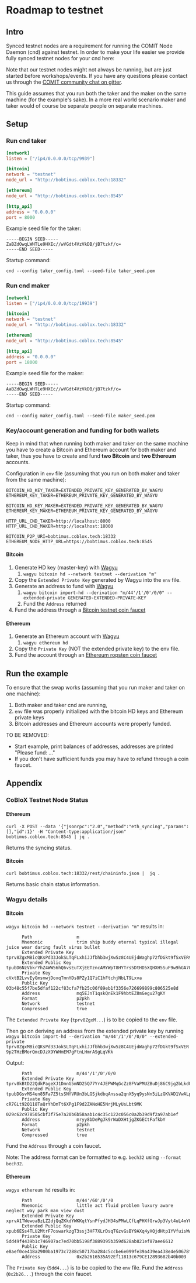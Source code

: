 # Roadmap to testnet

## Intro

Synced testnet nodes are a requirement for running the COMIT Node Daemon (cnd) against testnet. 
In order to make your life easier we provide fully synced testnet nodes for your cnd here:

Note that our testnet nodes might not always be running, but are just started before workshops/events.
If you have any questions please contact us through the [COMIT community chat on gitter](https://gitter.im/comit-network/community).

This guide assumes that you run both the taker and the maker on the same machine (for the example's sake).
In a more real world scenario maker and taker would of course be separate people on separate machines.

## Setup

### Run cnd taker

```toml
[network]
listen = ["/ip4/0.0.0.0/tcp/9939"]

[bitcoin]
network = "testnet"
node_url = "http://bobtimus.coblox.tech:18332"

[ethereum]
node_url = "http://bobtimus.coblox.tech:8545"

[http_api]
address = "0.0.0.0"
port = 8000
```

Example seed file for the taker:
```
-----BEGIN SEED-----
ZaBZdOwqLWHTLe9HXEc//wVGdt4VzVkDB/jB7tzkf/c=
-----END SEED-----
```

Startup command:
```
cnd --config taker_config.toml --seed-file taker_seed.pem
```

### Run cnd maker

```toml
[network]
listen = ["/ip4/0.0.0.0/tcp/19939"]

[bitcoin]
network = "testnet"
node_url = "http://bobtimus.coblox.tech:18332"

[ethereum]
node_url = "http://bobtimus.coblox.tech:8545"

[http_api]
address = "0.0.0.0"
port = 18000
```

Example seed file for the maker:
```
-----BEGIN SEED-----
AaBZdOwqLWHTLe9HXEc//wVGdt4VzVkDB/jB7tzkf/c=
-----END SEED-----
```

Startup command:
```
cnd --config maker_config.toml --seed-file maker_seed.pem
```

### Key/account generation and funding for both wallets

Keep in mind that when running both maker and taker on the same machine you have to create a Bitcoin and Ethereum account for both maker and taker, thus you have to create and fund **two Bitcoin** and **two Ethereum** accounts.

Configuration in `env` file (assuming that you run on both maker and taker from the same machine):

```
BITCOIN_HD_KEY_TAKER=EXTENDED_PRIVATE_KEY_GENERATED_BY_WAGYU
ETHEREUM_KEY_TAKER=ETHEREUM_PRIVATE_KEY_GENERATED_BY_WAGYU

BITCOIN_HD_KEY_MAKER=EXTENDED_PRIVATE_KEY_GENERATED_BY_WAGYU
ETHEREUM_KEY_MAKER=ETHEREUM_PRIVATE_KEY_GENERATED_BY_WAGYU

HTTP_URL_CND_TAKER=http://localhost:8000
HTTP_URL_CND_MAKER=http://localhost:18000

BITCOIN_P2P_URI=bobtimus.coblox.tech:18332
ETHEREUM_NODE_HTTP_URL=https://bobtimus.coblox.tech:8545
```

#### Bitcoin

1. Generate HD key (master-key) with [Wagyu](https://github.com/ArgusHQ/wagyu)
    1. `wagyu bitcoin hd --network testnet --derivation "m"`
2. Copy the `Extended Private Key` generated by Wagyu into the `env` file.
3. Generate an address to fund with [Wagyu](https://github.com/ArgusHQ/wagyu)
    1. `wagyu bitcoin import-hd --derivation "m/44'/1'/0'/0/0" --extended-private GENERATED-EXTENDED-PRIVATE-KEY`
    2. Fund the `Address` returned
4. Fund the address through a [Bitcoin testnet coin faucet](https://coinfaucet.eu/en/btc-testnet/)

#### Ethereum

1. Generate an Ethereum account with [Wagyu](https://github.com/ArgusHQ/wagyu)
    1. `wagyu ethereum hd`
2. Copy the `Private Key` (NOT the extended private key) to the env file.
3. Fund the account through an [Ethereum ropsten coin faucet](https://faucet.metamask.io/)


## Run the example

To ensure that the swap works (assuming that you run maker and taker on one machine):
1. Both maker and taker cnd are running,
2. `env` file was properly initialized with the bitcoin HD keys and Ethereum private keys
3. Bitcoin addresses and Ethereum accounts were properly funded.


TO BE REMOVED:
* Start example, print balances of addresses, addresses are printed "Please fund: ..."
* If you don't have sufficient funds you may have to refund through a coin faucet.


## Appendix

### CoBloX Testnet Node Status

#### Ethereum
```
curl -X POST --data '{"jsonrpc":"2.0","method":"eth_syncing","params":[],"id":1}' -H "Content-type:application/json" bobtimus.coblox.tech:8545 | jq .
```

Returns the syncing status.

#### Bitcoin
```
curl bobtimus.coblox.tech:18332/rest/chaininfo.json |  jq .
```

Returns basic chain status information.

### Wagyu details

#### Bitcoin

`wagyu bitcoin hd --network testnet --derivation "m"` results in:

```
      Path                 m
      Mnemonic             trim ship buddy eternal typical illegal juice wear daring fault virus bullet
      Extended Private Key tprv8ZgxMBicQKsPd33JokSLTqFLxhiJJfbhb3wjXw5z8C4UEjdWaghp72fDGkt9fSxVER9p2THzBMorQmcDJzX9YWHmEM7gFtnLHmrASgLqVKk
      Extended Public Key  tpubD6NzVbkrYhZ4WW56hQ6vsEuTXjEETzncAMYWpT8HYTrs5DtHD5XQHXH5SuF9w9hGA7QzHn85EtMywCEkMgfeC82GPmnhP2mB3oMFhytc86M
      Private Key          cVxtB2LvvEyGmsmwjDoxqTmnYDs8PZy1Q7iC1hFtchjNbLT9Lxva
      Public Key           03b48c55f7be5dfaf122cf83cfa7fb25c06f89eb1f3356e726699899c806525e8d
      Address              mq5EJnT1qskQnEk1F9hbtEZ8mGegu27gKY
      Format               p2pkh
      Network              testnet
      Compressed           true
```

The `Extended Private Key` (`tprv8ZgxM...`) is to be copied to the `env` file.

Then go on deriving an address from the extended private key by running 
`wagyu bitcoin import-hd --derivation "m/44'/1'/0'/0/0" --extended-private tprv8ZgxMBicQKsPd33JokSLTqFLxhiJJfbhb3wjXw5z8C4UEjdWaghp72fDGkt9fSxVER9p2THzBMorQmcDJzX9YWHmEM7gFtnLHmrASgLqVKk
`

Output:

```
      Path                 m/44'/1'/0'/0/0
      Extended Private Key tprv8kBtD22QdkPageXJ1DmnG5mND25Q77Yr4JEPWMqGcZz8FVaPMUZBuDj86C9jg2bLkdUUTs37XCpxESt53k3jeM18m1aBrzeT7PPW2cwHBb2
      Extended Public Key  tpubDGsvMS4en85Fa7Z5tsSNfVRUn3bLGSjkdbqAnssa2qnX5yq9ysNn5iLzGKVAD1VwALpp5w3BbdswRx6mePZP8uoNj4M3FqZnJ42LYJE9AYr
      Private Key          cR7GLt92Q118TaQrYhDmTt6XPg1F9d2ZANoHE5NrjMLyUsLbt9MK
      Public Key           029c62c978505cbf3f75e7a20b6b58aab1c4c35c122c056c0a2b39d9f2a97ab1ef
      Address              mryy8bDePgJk9rWaDXHtjgZKGECtFafkbY
      Format               p2pkh
      Network              testnet
      Compressed           true
```

Fund the `Address` through a coin faucet.

Note: The address format can be formatted to e.g. `bech32` using `--format bech32`.

#### Ethereum

`wagyu ethereum hd` results in:

```
      Path                 m/44'/60'/0'/0
      Mnemonic             little act fluid problem luxury aware neglect way park man view dust
      Extended Private Key xprvA1TWewoaBzLZ2djQqZKkdYWKKqtYsnPfydJH34sPMwLCfLqPHXfGrwJp3Vyt4uL4mYQHgZaPGK81Y46jHHzsJ4xJj4bPwAqN1oEyimdLGUB
      Extended Public Key  xpub6ESs4TLU2MtrF7oswarkzgT3ssj3HF7XLrDsqTGzvGsBY9AXq4yXQjdHtp1YVfuisWwAr6Zg7nqwoapfjxo5KecZLA9aijwa1zgZLHvNPEY
      Private Key          5dd49f4439b1c746907ac7ed70bb5198f3889395b359d628ab821ef87aee6612
      Public Key           e8aef0ce418a2900ba1973c7288c50717ba284c5ccbe6e099fe39a439ea438e4e50678f3ebd3680b0be32488c3b88a73c3a5baedae2a17a9ac235b75fa80be05
      Address              0x2b2616535A92Ef11813c679CE12893682b40b003
```

The `Private Key` (`5dd4...`) is to be copied to the `env` file. 
Fund the `Address` (`0x2b26...`) through the coin faucet.

